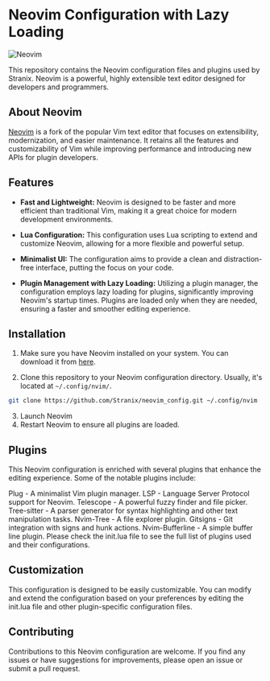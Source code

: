 # Neovim Configuration with Lazy Loading

![Neovim](https://img.shields.io/badge/Neovim-v0.9+-brightgreen.svg)

This repository contains the Neovim configuration files and plugins used by Stranix. Neovim is a powerful, highly extensible text editor designed for developers and programmers.

## About Neovim

[Neovim](https://neovim.io/) is a fork of the popular Vim text editor that focuses on extensibility, modernization, and easier maintenance. It retains all the features and customizability of Vim while improving performance and introducing new APIs for plugin developers.

## Features

- **Fast and Lightweight:** Neovim is designed to be faster and more efficient than traditional Vim, making it a great choice for modern development environments.

- **Lua Configuration:** This configuration uses Lua scripting to extend and customize Neovim, allowing for a more flexible and powerful setup.

- **Minimalist UI:** The configuration aims to provide a clean and distraction-free interface, putting the focus on your code.

- **Plugin Management with Lazy Loading:** Utilizing a plugin manager, the configuration employs lazy loading for plugins, significantly improving Neovim's startup times. Plugins are loaded only when they are needed, ensuring a faster and smoother editing experience.

## Installation

1. Make sure you have Neovim installed on your system. You can download it from [here](https://neovim.io/).

2. Clone this repository to your Neovim configuration directory. Usually, it's located at `~/.config/nvim/`.

```bash
git clone https://github.com/Stranix/neovim_config.git ~/.config/nvim
```
3. Launch Neovim
4. Restart Neovim to ensure all plugins are loaded.


## Plugins
This Neovim configuration is enriched with several plugins that enhance the editing experience. Some of the notable plugins include:

Plug - A minimalist Vim plugin manager.
LSP - Language Server Protocol support for Neovim.
Telescope - A powerful fuzzy finder and file picker.
Tree-sitter - A parser generator for syntax highlighting and other text manipulation tasks.
Nvim-Tree - A file explorer plugin.
Gitsigns - Git integration with signs and hunk actions.
Nvim-Bufferline - A simple buffer line plugin.
Please check the init.lua file to see the full list of plugins used and their configurations.

## Customization
This configuration is designed to be easily customizable. You can modify and extend the configuration based on your preferences by editing the init.lua file and other plugin-specific configuration files.

## Contributing
Contributions to this Neovim configuration are welcome. If you find any issues or have suggestions for improvements, please open an issue or submit a pull request.

